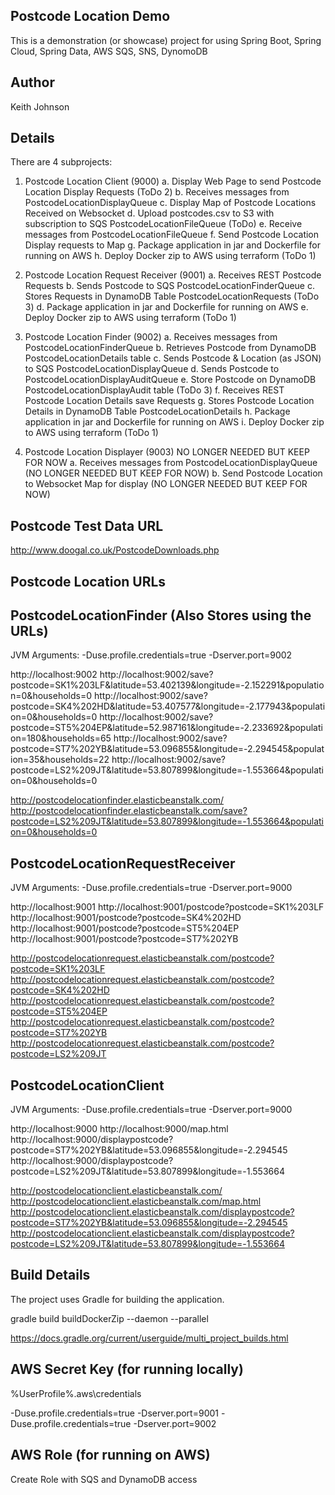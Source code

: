 Postcode Location Demo
----------------------
This is a demonstration (or showcase) project for using Spring Boot, Spring Cloud, Spring Data, AWS SQS, SNS, DynomoDB

Author
------
Keith Johnson

Details
-------

There are 4 subprojects:
1. Postcode Location Client (9000)
   a. Display Web Page to send Postcode Location Display Requests (ToDo 2)
   b. Receives messages from PostcodeLocationDisplayQueue
   c. Display Map of Postcode Locations Received on Websocket
   d. Upload postcodes.csv to S3 with subscription to SQS PostcodeLocationFileQueue (ToDo)
   e. Receive messages from PostcodeLocationFileQueue
   f. Send Postcode Location Display requests to Map
   g. Package application in jar and Dockerfile for running on AWS
   h. Deploy Docker zip to AWS using terraform (ToDo 1)

2. Postcode Location Request Receiver (9001)
   a. Receives REST Postcode Requests 
   b. Sends Postcode to SQS PostcodeLocationFinderQueue
   c. Stores Requests in DynamoDB Table PostcodeLocationRequests  (ToDo 3) 
   d. Package application in jar and Dockerfile for running on AWS
   e. Deploy Docker zip to AWS using terraform (ToDo 1)

3. Postcode Location Finder (9002)
   a. Receives messages from PostcodeLocationFinderQueue
   b. Retrieves Postcode from DynamoDB PostcodeLocationDetails table
   c. Sends Postcode & Location (as JSON) to SQS PostcodeLocationDisplayQueue
   d. Sends Postcode to PostcodeLocationDisplayAuditQueue
   e. Store Postcode on DynamoDB PostcodeLocationDisplayAudit table (ToDo 3)
   f. Receives REST Postcode Location Details save Requests
   g. Stores Postcode Location Details in DynamoDB Table PostcodeLocationDetails 
   h. Package application in jar and Dockerfile for running on AWS
   i. Deploy Docker zip to AWS using terraform  (ToDo 1)

4. Postcode Location Displayer (9003) NO LONGER NEEDED BUT KEEP FOR NOW
   a. Receives messages from PostcodeLocationDisplayQueue (NO LONGER NEEDED BUT KEEP FOR NOW)
   b. Send Postcode Location to Websocket Map for display (NO LONGER NEEDED BUT KEEP FOR NOW)
   
Postcode Test Data URL
----------------------
http://www.doogal.co.uk/PostcodeDownloads.php

Postcode Location URLs
----------------------
PostcodeLocationFinder (Also Stores using the URLs)
----------------------
JVM Arguments: -Duse.profile.credentials=true -Dserver.port=9002

http://localhost:9002
http://localhost:9002/save?postcode=SK1%203LF&latitude=53.402139&longitude=-2.152291&population=0&households=0
http://localhost:9002/save?postcode=SK4%202HD&latitude=53.407577&longitude=-2.177943&population=0&households=0
http://localhost:9002/save?postcode=ST5%204EP&latitude=52.987161&longitude=-2.233692&population=180&households=65
http://localhost:9002/save?postcode=ST7%202YB&latitude=53.096855&longitude=-2.294545&population=35&households=22
http://localhost:9002/save?postcode=LS2%209JT&latitude=53.807899&longitude=-1.553664&population=0&households=0

http://postcodelocationfinder.elasticbeanstalk.com/
http://postcodelocationfinder.elasticbeanstalk.com/save?postcode=LS2%209JT&latitude=53.807899&longitude=-1.553664&population=0&households=0

PostcodeLocationRequestReceiver
-------------------------------
JVM Arguments: -Duse.profile.credentials=true -Dserver.port=9000

http://localhost:9001
http://localhost:9001/postcode?postcode=SK1%203LF
http://localhost:9001/postcode?postcode=SK4%202HD
http://localhost:9001/postcode?postcode=ST5%204EP
http://localhost:9001/postcode?postcode=ST7%202YB

http://postcodelocationrequest.elasticbeanstalk.com/postcode?postcode=SK1%203LF
http://postcodelocationrequest.elasticbeanstalk.com/postcode?postcode=SK4%202HD
http://postcodelocationrequest.elasticbeanstalk.com/postcode?postcode=ST5%204EP
http://postcodelocationrequest.elasticbeanstalk.com/postcode?postcode=ST7%202YB
http://postcodelocationrequest.elasticbeanstalk.com/postcode?postcode=LS2%209JT

PostcodeLocationClient
----------------------
JVM Arguments: -Duse.profile.credentials=true -Dserver.port=9000

http://localhost:9000
http://localhost:9000/map.html
http://localhost:9000/displaypostcode?postcode=ST7%202YB&latitude=53.096855&longitude=-2.294545
http://localhost:9000/displaypostcode?postcode=LS2%209JT&latitude=53.807899&longitude=-1.553664

http://postcodelocationclient.elasticbeanstalk.com/
http://postcodelocationclient.elasticbeanstalk.com/map.html
http://postcodelocationclient.elasticbeanstalk.com/displaypostcode?postcode=ST7%202YB&latitude=53.096855&longitude=-2.294545
http://postcodelocationclient.elasticbeanstalk.com/displaypostcode?postcode=LS2%209JT&latitude=53.807899&longitude=-1.553664

Build Details
-------------
The project uses Gradle for building the application.

gradle build buildDockerZip --daemon --parallel

https://docs.gradle.org/current/userguide/multi_project_builds.html

AWS Secret Key (for running locally)
------------------------------------
%UserProfile%\.aws\credentials


-Duse.profile.credentials=true -Dserver.port=9001
-Duse.profile.credentials=true -Dserver.port=9002


AWS Role (for running on AWS)
-----------------------------
Create Role with SQS and DynamoDB access
